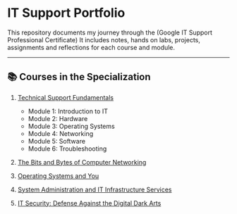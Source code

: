 # IT Support Portfolio

This repository documents my journey through the (Google IT Support Professional Certificate) 
It includes notes, hands on labs, projects, assignments and reflections for each course and module.

---

## 📚 Courses in the Specialization

1. [Technical Support Fundamentals](Course1_Technical_Support_Fundamentals/README.md)  
   - Module 1: Introduction to IT  
   - Module 2: Hardware  
   - Module 3: Operating Systems  
   - Module 4: Networking  
   - Module 5: Software  
   - Module 6: Troubleshooting  

2. [The Bits and Bytes of Computer Networking](Course2_The_Bits_and_Bytes_of_Computer_Networking/README.md)

3. [Operating Systems and You](Course3_Operating_Systems_and_You/README.md)

4. [System Administration and IT Infrastructure Services](Course4_System_Administration_and_IT_Infrastructure/README.md)

5. [IT Security: Defense Against the Digital Dark Arts](Course5_IT_Security/README.md)
